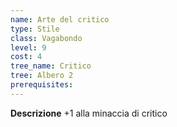 ```yaml
---
name: Arte del critico
type: Stile
class: Vagabondo
level: 9
cost: 4
tree_name: Critico
tree: Albero 2
prerequisites: 
---
```


**Descrizione**
+1 alla minaccia di critico